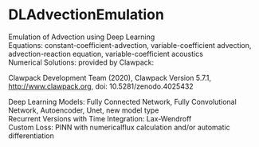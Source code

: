 # DLAdvectionEmulation
Emulation of Advection using Deep Learning  
Equations: constant-coefficient-advection, variable-coefficient advection, advection-reaction equation, variable-coefficient acoustics  
Numerical Solutions: provided by Clawpack:    

  Clawpack Development Team (2020), Clawpack Version 5.7.1,  
  http://www.clawpack.org, doi: 10.5281/zenodo.4025432   
  
Deep Learning Models: Fully Connected Network, Fully Convolutional Network, Autoencoder, Unet, new model type  
Recurrent Versions with Time Integration: Lax-Wendroff  
Custom Loss: PINN with numericalflux calculation and/or automatic differentiation  
